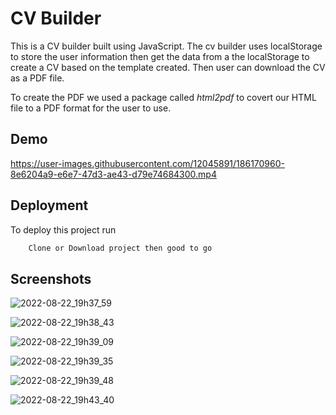 
# CV Builder

This is a CV builder built using JavaScript. The cv builder uses
localStorage to store the user information then get the data from a the localStorage
to create a CV based on the template created. Then user can download the CV as a PDF file.

To create the PDF we used a package called *html2pdf* to covert our HTML file to a PDF format for the user to use.


## Demo

https://user-images.githubusercontent.com/12045891/186170960-8e6204a9-e6e7-47d3-ae43-d79e74684300.mp4


## Deployment

To deploy this project run

```bash
    Clone or Download project then good to go
```



## Screenshots

![2022-08-22_19h37_59](https://user-images.githubusercontent.com/12045891/186155879-5e5eec66-4a5c-4531-b17c-152028e2aa1e.png)

![2022-08-22_19h38_43](https://user-images.githubusercontent.com/12045891/186155942-0f7f4605-ec20-411d-9453-bb3fef03c9f5.png)

![2022-08-22_19h39_09](https://user-images.githubusercontent.com/12045891/186156029-944d5450-9881-499f-8484-b7c49b52671b.png)

![2022-08-22_19h39_35](https://user-images.githubusercontent.com/12045891/186156126-a4eb3946-d7c1-4284-93c2-654b918bb04a.png)

![2022-08-22_19h39_48](https://user-images.githubusercontent.com/12045891/186131269-0e082fa3-92fa-4320-8bbc-9ea4aa5df3c4.png)

![2022-08-22_19h43_40](https://user-images.githubusercontent.com/12045891/186131287-0c6db104-afa0-4fb1-84fc-6ed6ca27a706.png)


